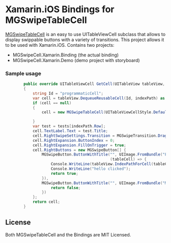 # Xamarin.iOS Bindings for MGSwipeTableCell

[MGSwipeTableCell](https://github.com/MortimerGoro/MGSwipeTableCell) is an easy to use UITableViewCell subclass that allows to display swippable buttons with a variety of transitions. This project allows it to be used with Xamarin.iOS. Contains two projects:

 * MGSwipeCell.Xamarin.Binding (the actual binding)
 * MGSwipeCell.Xamarin.Demo (demo project with storyboard)

### Sample usage

```C#
		public override UITableViewCell GetCell(UITableView tableView, Foundation.NSIndexPath indexPath)
		{
			string Id = "programmaticCell";
			var cell = tableView.DequeueReusableCell(Id, indexPath) as MGSwipeTableCell;
			if (cell == null)
			{
				cell = new MGSwipeTableCell(UITableViewCellStyle.Default, Id);

			}
			var test = tests[indexPath.Row];
			cell.TextLabel.Text = test.Title;
			cell.RightSwipeSettings.Transition = MGSwipeTransition.Drag;
			cell.RightExpansion.ButtonIndex = 0;
			cell.RightExpansion.FillOnTrigger = true;
			cell.RightButtons = new MGSwipeButton[] {
				MGSwipeButton.ButtonWithTitle("", UIImage.FromBundle("Fav"), UIColor.Green, 15,
											  (tableCell) => {
					Console.WriteLine(tableView.IndexPathForCell(tableCell).Row);
					Console.WriteLine("hello clicked");
					return true;
				}),
				MGSwipeButton.ButtonWithTitle("", UIImage.FromBundle("Menu"), UIColor.Red, 15, (arg0) => {
					return false;
				})
			};
			return cell;
		}
```

## License
Both MGSwipeTableCell and the Bindings are MIT Licensed.

